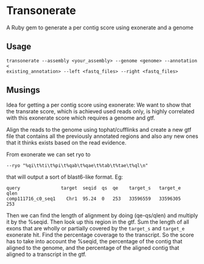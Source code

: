 Transonerate
============

A Ruby gem to generate a per contig score using exonerate and a genome

## Usage

```
transonerate --assembly <your_assembly> --genome <genome> --annotation <
existing_annotation> --left <fastq_files> --right <fastq_files>
```

## Musings

Idea for getting a per contig score using exonerate: We want to show that the
transrate score, which is achieved used reads only, is highly correlated with
this exonerate score which requires a genome and gtf.

Align the reads to the genome using tophat/cufflinks and create a new gtf file
that contains all the previously annotated regions and also any new ones that
it thinks exists based on the read evidence.

From exonerate we can set ryo to

    --ryo "%qi\t%ti\t%pi\t%qab\t%qae\t%tab\t%tae\t%ql\n"

that will output a sort of blast6-like format. Eg:

    query               target  seqid  qs  qe    target_s   target_e     qlen
    comp111716_c0_seq1    Chr1  95.24  0   253   33596559   33596305     253

Then we can find the length of alignment by doing (qe-qs/qlen) and multiply it
by the %seqid. Then look up this region in the gtf. Sum the length of all exons
that are wholly or partially covered by the `target_s` and `target_e` exonerate
hit. Find the percentage coverage to the transcript. So the score has to take
into account the %seqid, the percentage of the contig that aligned to the
genome, and the percentage of the aligned contig that aligned to a transcript
in the gtf.

